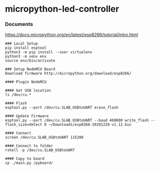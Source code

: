# micropython-led-controller

### Documents
https://docs.micropython.org/en/latest/esp8266/tutorial/intro.html

    ### Local Setup
    pip install esptool
    python3 -m pip install --user virtualenv
    python3 -m venv env
    source env/bin/activate

    ### Setup NodeMCU Board
    Download firmware http://micropython.org/download/esp8266/

    #### Plugin NodeMCU

    #### Get USB location
    ls /dev/cu.*

    #### Flash
    esptool.py --port /dev/cu.SLAB_USBtoUART erase_flash

    #### Update Firmware
    esptool.py --port /dev/cu.SLAB_USBtoUART --baud 460800 write_flash --flash_size=detect 0 ~/Downloads/esp8266-20191220-v1.12.bin

    #### Connect
    screen /dev/cu.SLAB_USBtoUART 115200

    #### Connect to folder
    rshell -p /dev/cu.SLAB_USBtoUART

    #### Copy to board
    cp ./main.py /pyboard/
